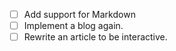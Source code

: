 * [ ] Add support for Markdown
* [ ] Implement a blog again.
* [ ] Rewrite an article to be interactive.
